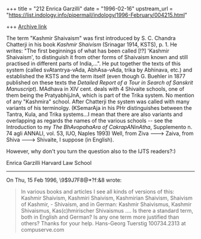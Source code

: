 +++
title = "212 Enrica Garzilli"
date = "1996-02-16"
upstream_url = "https://list.indology.info/pipermail/indology/1996-February/004215.html"

+++
[Archive link](https://list.indology.info/pipermail/indology/1996-February/004215.html)

The term "Kashmir Shaivaism" was first introduced by S. C. Chandra
Chatterji in his book *Kashmir Shaivism* (Srinagar 1914, KSTS), p. 1. He
writes: "The first beginnings of what has been called [!?] 'Kashmir
Shaivaism', to distinguish it from other forms of Shaivaism known and
still practised in different parts of India,...". He put together the
texts of this system (called svAtantrya-vAda, AbhAsa-vAda, trika by
Abhinava, etc.) and established the KSTS and the term itself (even though
G. Buehler in 1877 published on these texts the *Detailed Report of a
Tour in Search of Sanskrit Manuscript*). MAdhava in XIV cent. deals with 
4 Shivaite schools, one of them being the PratyabhijJnA, which is part of 
the Trika system. No mention of any "Kashmira" school. 
After Chatterji the system was called with many variants of his terminolgy.
(KSemarAja in his PHr distinguishes between the Tantra, Kula, and Trika 
systems...I mean that there are also variants and overlapping as regards 
the names of the various schools -- see the Introduction to my *The 
BhAvopahaAra of CakrapANinAtha*, Supplemento n. 74 agli ANNALI, vol. 53, 
IUO, Naples 1993)
Well, from Ziva ---> Zaiva, from Shiva ---> Shivaite, I suppose (in English).

However, why don't you turn the question also to the IJTS readers?:)

Enrica Garzilli
Harvard Law School

******************************************************
On Thu, 15 Feb 1996,  \9$9J7F8@*?f:&8 wrote:

> In various books and articles I see all kinds of versions of this: Kashmir
> Shaivism, Kashmiri Shaivism, Kashmirian Shaivism,  Shaivism of Kashmir, -
> Shivaism, and in German: Kashmir Shaivismus, Kashmir Shivaismus,
> Kas(c)hmirischer Shivaismus ....
> Is there a standard term, both in English and German? Is any one term more
> justified than others?
> Thanks for your help.
> Hans-Georg Tuerstig
> 100734.2313 at compuserve.com
> 
> 




